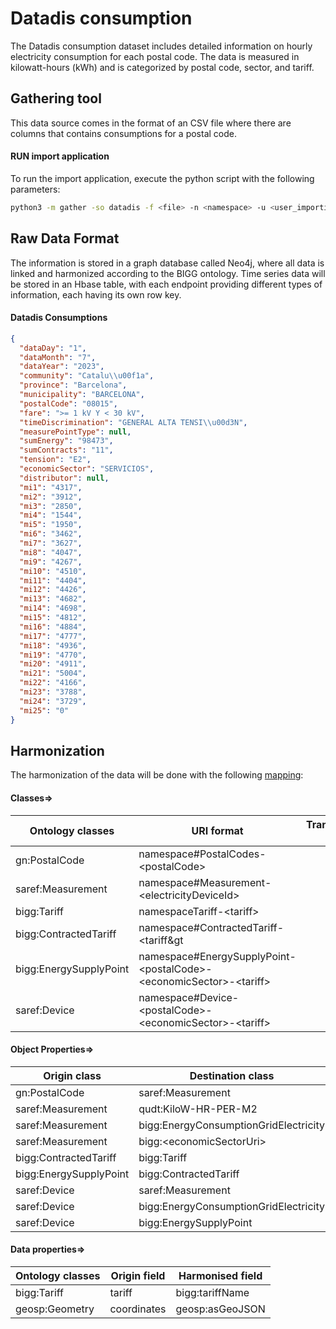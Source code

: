 # Datadis consumption

The Datadis consumption dataset includes detailed information on hourly electricity consumption for each postal code.
The data is measured in kilowatt-hours (kWh) and is categorized by postal code, sector, and tariff.

## Gathering tool

This data source comes in the format of an CSV file where there are columns that contains consumptions for a postal
code.

#### RUN import application

To run the import application, execute the python script with the following parameters:

```bash
python3 -m gather -so datadis -f <file> -n <namespace> -u <user_importing> -tz <file_timezone> -st <storage>
```

## Raw Data Format

The information is stored in a graph database called Neo4j, where all data is linked and harmonized according to the
BIGG ontology. Time series data will be stored in an Hbase table, with each endpoint providing different types of
information, each having its own row key.

#### Datadis Consumptions

````json
{
  "dataDay": "1",
  "dataMonth": "7",
  "dataYear": "2023",
  "community": "Catalu\\u00f1a",
  "province": "Barcelona",
  "municipality": "BARCELONA",
  "postalCode": "08015",
  "fare": ">= 1 kV Y < 30 kV",
  "timeDiscrimination": "GENERAL ALTA TENSI\\u00d3N",
  "measurePointType": null,
  "sumEnergy": "98473",
  "sumContracts": "11",
  "tension": "E2",
  "economicSector": "SERVICIOS",
  "distributor": null,
  "mi1": "4317",
  "mi2": "3912",
  "mi3": "2850",
  "mi4": "1544",
  "mi5": "1950",
  "mi6": "3462",
  "mi7": "3627",
  "mi8": "4047",
  "mi9": "4267",
  "mi10": "4510",
  "mi11": "4404",
  "mi12": "4426",
  "mi13": "4682",
  "mi14": "4698",
  "mi15": "4812",
  "mi16": "4884",
  "mi17": "4777",
  "mi18": "4936",
  "mi19": "4770",
  "mi20": "4911",
  "mi21": "5004",
  "mi22": "4166",
  "mi23": "3788",
  "mi24": "3729",
  "mi25": "0"
}
````

## Harmonization

The harmonization of the data will be done with the following [mapping](harmonizer/mapping.yaml):

#### Classes=>

| Ontology classes       | URI format                                                                           | Transformation actions |
|------------------------|--------------------------------------------------------------------------------------|------------------------|
| gn:PostalCode          | namespace#PostalCodes-&lt;postalCode&gt;                                             |                        |
| saref:Measurement      | namespace#Measurement-&lt;electricityDeviceId&gt;                                    |                        |
| bigg:Tariff            | namespaceTariff-&lt;tariff&gt;                                                       |                        |
| bigg:ContractedTariff  | namespace#ContractedTariff-&lt;tariff&gt                                             |                        |
| bigg:EnergySupplyPoint | namespace#EnergySupplyPoint-&lt;postalCode&gt;-&lt;economicSector&gt;-&lt;tariff&gt; |                        |
| saref:Device           | namespace#Device-&lt;postalCode&gt;-&lt;economicSector&gt;-&lt;tariff&gt;            |                        |

#### Object Properties=>

| Origin class           | Destination class                     | Relation                 |
|------------------------|---------------------------------------|--------------------------|
| gn:PostalCode          | saref:Measurement                     | saref:hasMeasurement     |
| saref:Measurement      | qudt:KiloW-HR-PER-M2                  | saref:isMeasuredIn       |
| saref:Measurement      | bigg:EnergyConsumptionGridElectricity | saref:relatesToProperty  |
| saref:Measurement      | bigg:&lt;economicSectorUri&gt;        | saref:relatesToProperty  |
| bigg:ContractedTariff  | bigg:Tariff                           | bigg:hasTariff           |
| bigg:EnergySupplyPoint | bigg:ContractedTariff                 | bigg:hasContractedTariff |
| saref:Device           | saref:Measurement                     | saref:makesMeasurement   |
| saref:Device           | bigg:EnergyConsumptionGridElectricity | saref:measuresProperty   |
| saref:Device           | bigg:EnergySupplyPoint                | s4syst:connectsAt        |

#### Data properties=>

| Ontology classes | Origin field | Harmonised field |
|------------------|--------------|------------------|
| bigg:Tariff      | tariff       | bigg:tariffName  |
| geosp:Geometry   | coordinates  | geosp:asGeoJSON  |



